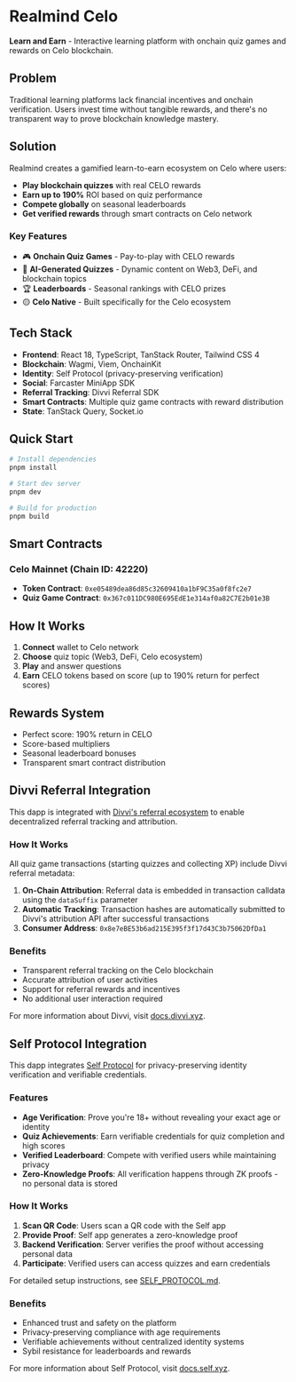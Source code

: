 # Realmind Celo

**Learn and Earn** - Interactive learning platform with onchain quiz games and rewards on Celo blockchain.

## Problem

Traditional learning platforms lack financial incentives and onchain verification. Users invest time without tangible rewards, and there's no transparent way to prove blockchain knowledge mastery.

## Solution

Realmind creates a gamified learn-to-earn ecosystem on Celo where users:
- **Play blockchain quizzes** with real CELO rewards
- **Earn up to 190%** ROI based on quiz performance
- **Compete globally** on seasonal leaderboards
- **Get verified rewards** through smart contracts on Celo network

### Key Features
- 🎮 **Onchain Quiz Games** - Pay-to-play with CELO rewards
- 🧠 **AI-Generated Quizzes** - Dynamic content on Web3, DeFi, and blockchain topics
- 🏆 **Leaderboards** - Seasonal rankings with CELO prizes
- 🟡 **Celo Native** - Built specifically for the Celo ecosystem

## Tech Stack

- **Frontend**: React 18, TypeScript, TanStack Router, Tailwind CSS 4
- **Blockchain**: Wagmi, Viem, OnchainKit
- **Identity**: Self Protocol (privacy-preserving verification)
- **Social**: Farcaster MiniApp SDK
- **Referral Tracking**: Divvi Referral SDK
- **Smart Contracts**: Multiple quiz game contracts with reward distribution
- **State**: TanStack Query, Socket.io

## Quick Start

```bash
# Install dependencies
pnpm install

# Start dev server
pnpm dev

# Build for production
pnpm build
```

## Smart Contracts

### Celo Mainnet (Chain ID: 42220)
- **Token Contract**: `0xe05489dea86d85c32609410a1bF9C35a0f8fc2e7`
- **Quiz Game Contract**: `0x367c011DC980E695EdE1e314af0a82C7E2b01e3B`

## How It Works

1. **Connect** wallet to Celo network
2. **Choose** quiz topic (Web3, DeFi, Celo ecosystem)
3. **Play** and answer questions
4. **Earn** CELO tokens based on score (up to 190% return for perfect scores)

## Rewards System

- Perfect score: 190% return in CELO
- Score-based multipliers
- Seasonal leaderboard bonuses
- Transparent smart contract distribution

## Divvi Referral Integration

This dapp is integrated with [Divvi's referral ecosystem](https://divvi.xyz) to enable decentralized referral tracking and attribution.

### How It Works

All quiz game transactions (starting quizzes and collecting XP) include Divvi referral metadata:

1. **On-Chain Attribution**: Referral data is embedded in transaction calldata using the `dataSuffix` parameter
2. **Automatic Tracking**: Transaction hashes are automatically submitted to Divvi's attribution API after successful transactions
3. **Consumer Address**: `0x8e7eBE53b6ad215E395f3f17d43C3b75062DfDa1`

### Benefits

- Transparent referral tracking on the Celo blockchain
- Accurate attribution of user activities
- Support for referral rewards and incentives
- No additional user interaction required

For more information about Divvi, visit [docs.divvi.xyz](https://docs.divvi.xyz/).

## Self Protocol Integration

This dapp integrates [Self Protocol](https://docs.self.xyz/) for privacy-preserving identity verification and verifiable credentials.

### Features

- **Age Verification**: Prove you're 18+ without revealing your exact age or identity
- **Quiz Achievements**: Earn verifiable credentials for quiz completion and high scores
- **Verified Leaderboard**: Compete with verified users while maintaining privacy
- **Zero-Knowledge Proofs**: All verification happens through ZK proofs - no personal data is stored

### How It Works

1. **Scan QR Code**: Users scan a QR code with the Self app
2. **Provide Proof**: Self app generates a zero-knowledge proof
3. **Backend Verification**: Server verifies the proof without accessing personal data
4. **Participate**: Verified users can access quizzes and earn credentials

For detailed setup instructions, see [SELF_PROTOCOL.md](./SELF_PROTOCOL.md).

### Benefits

- Enhanced trust and safety on the platform
- Privacy-preserving compliance with age requirements
- Verifiable achievements without centralized identity systems
- Sybil resistance for leaderboards and rewards

For more information about Self Protocol, visit [docs.self.xyz](https://docs.self.xyz/).
